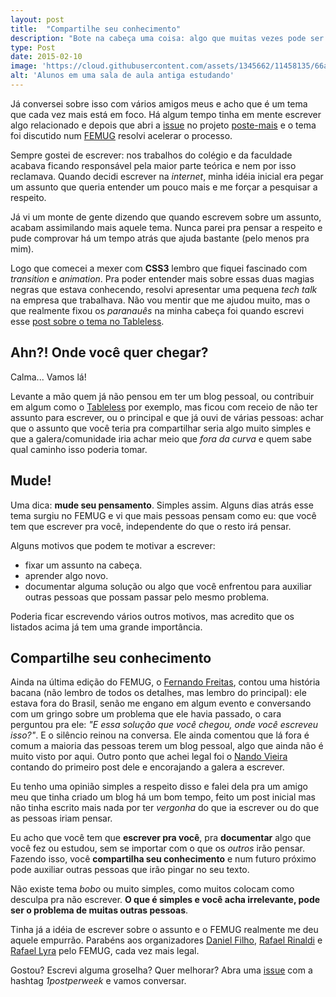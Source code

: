 ```yaml
---
layout: post
title:  "Compartilhe seu conhecimento"
description: "Bote na cabeça uma coisa: algo que muitas vezes pode ser considerado simples ou bobo, pode ajudar e muito outras pessoas!"
type: Post
date: 2015-02-10
image: 'https://cloud.githubusercontent.com/assets/1345662/11458135/66aaaade-96a1-11e5-9398-6f3e9a24f46c.jpg'
alt: 'Alunos em uma sala de aula antiga estudando'
---
```


Já conversei sobre isso com vários amigos meus e acho que é um tema que cada vez mais está em foco. Há algum tempo tinha em mente escrever algo relacionado e depois que abri a [issue](https://github.com/LFeh/poste-mais/issues/9) no projeto [poste-mais](https://github.com/LFeh/) e o tema foi discutido num [FEMUG](https://sp.femug.com/) resolvi acelerar o processo.

Sempre gostei de escrever: nos trabalhos do colégio e da faculdade acabava ficando responsável pela maior parte teórica e nem por isso reclamava. Quando decidi escrever na *internet*, minha idéia inicial era pegar um assunto que queria entender um pouco mais e me forçar a pesquisar a respeito.

Já vi um monte de gente dizendo que quando escrevem sobre um assunto, acabam assimilando mais aquele tema. Nunca parei pra pensar a respeito e pude comprovar há um tempo atrás que ajuda bastante (pelo menos pra mim).

Logo que comecei a mexer com **CSS3** lembro que fiquei fascinado com *transition* e *animation*. Pra poder entender mais sobre essas duas magias negras que estava conhecendo, resolvi apresentar uma pequena *tech talk* na empresa que trabalhava. Não vou mentir que me ajudou muito, mas o que realmente fixou os *paranauês* na minha cabeça foi quando escrevi esse [post sobre o tema no Tableless](http://tableless.com.br/transition-e-animation/).

## Ahn?! Onde você quer chegar?

Calma... Vamos lá!

Levante a mão quem já não pensou em ter um blog pessoal, ou contribuir em algum como o [Tableless](http://tableless.com.br) por exemplo, mas ficou com receio de não ter assunto para escrever, ou o principal e que já ouvi de várias pessoas: achar que o assunto que você teria pra compartilhar seria algo muito simples e que a galera/comunidade iria achar meio que *fora da curva* e quem sabe qual caminho isso poderia tomar.

## Mude!

Uma dica: **mude seu pensamento**. Simples assim. Alguns dias atrás esse tema surgiu no FEMUG e vi que mais pessoas pensam como eu: que você tem que escrever pra você, independente do que o resto irá pensar.

Alguns motivos que podem te motivar a escrever:

* fixar um assunto na cabeça.
* aprender algo novo.
* documentar alguma solução ou algo que você enfrentou para auxiliar outras pessoas que possam passar pelo mesmo problema.

Poderia ficar escrevendo vários outros motivos, mas acredito que os listados acima já tem uma grande importância.

## Compartilhe seu conhecimento

Ainda na última edição do FEMUG, o [Fernando Freitas](https://twitter.com/ffreitasalves), contou uma história bacana (não lembro de todos os detalhes, mas lembro do principal): ele estava fora do Brasil, senão me engano em algum evento e conversando com um gringo sobre um problema que ele havia passado, o cara perguntou pra ele: *"E essa solução que você chegou, onde você escreveu isso?"*. E o silêncio reinou na conversa.  Ele ainda comentou que lá fora é comum a maioria das pessoas terem um blog pessoal, algo que ainda não é muito visto por aqui. Outro ponto que achei legal foi o [Nando Vieira](https://twitter.com/fnando) contando do primeiro post dele e encorajando a galera a escrever.

Eu tenho uma opinião simples a respeito disso e falei dela pra um amigo meu que tinha criado um blog há um bom tempo, feito um post inicial mas não tinha escrito mais nada por ter *vergonha* do que ia escrever ou do que as pessoas iriam pensar.

Eu acho que você tem que **escrever pra você**, pra **documentar** algo que você fez ou estudou, sem se importar com o que os *outros* irão pensar. Fazendo isso, você **compartilha seu conhecimento** e num futuro próximo pode auxiliar outras pessoas que irão pingar no seu texto.

Não existe tema *bobo* ou muito simples, como muitos colocam como desculpa pra não escrever. **O que é simples e você acha irrelevante, pode ser o problema de muitas outras pessoas**.

Tinha já a idéia de escrever sobre o assunto e o FEMUG realmente me deu aquele empurrão. Parabéns aos organizadores [Daniel Filho](https://twitter.com/danielfilho), [Rafael Rinaldi](https://twitter.com/rafaelrinaldi) e [Rafael Lyra](https://twitter.com/rafaellyra) pelo FEMUG, cada vez mais legal.

Gostou? Escrevi alguma groselha? Quer melhorar? Abra uma [issue](https://github.com/raphaelfabeni/raphaelfabeni.github.io/issues) com a hashtag *1postperweek* e vamos conversar.


